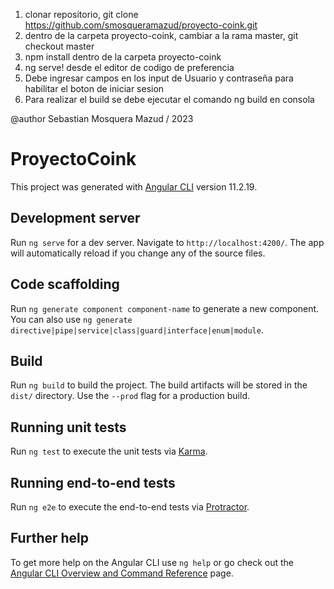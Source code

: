 1. clonar repositorio, git clone https://github.com/smosqueramazud/proyecto-coink.git 
2. dentro de la carpeta proyecto-coink, cambiar a la rama master, git checkout master
3. npm install dentro de la carpeta proyecto-coink
4. ng serve! desde el editor de codigo de preferencia
5. Debe ingresar campos en los input de Usuario y contraseña para habilitar el boton de iniciar sesion
6. Para realizar el build se debe ejecutar el comando ng build en consola


@author Sebastian Mosquera Mazud / 2023



# ProyectoCoink

This project was generated with [Angular CLI](https://github.com/angular/angular-cli) version 11.2.19.

## Development server

Run `ng serve` for a dev server. Navigate to `http://localhost:4200/`. The app will automatically reload if you change any of the source files.

## Code scaffolding

Run `ng generate component component-name` to generate a new component. You can also use `ng generate directive|pipe|service|class|guard|interface|enum|module`.

## Build

Run `ng build` to build the project. The build artifacts will be stored in the `dist/` directory. Use the `--prod` flag for a production build.

## Running unit tests

Run `ng test` to execute the unit tests via [Karma](https://karma-runner.github.io).

## Running end-to-end tests

Run `ng e2e` to execute the end-to-end tests via [Protractor](http://www.protractortest.org/).

## Further help

To get more help on the Angular CLI use `ng help` or go check out the [Angular CLI Overview and Command Reference](https://angular.io/cli) page.
